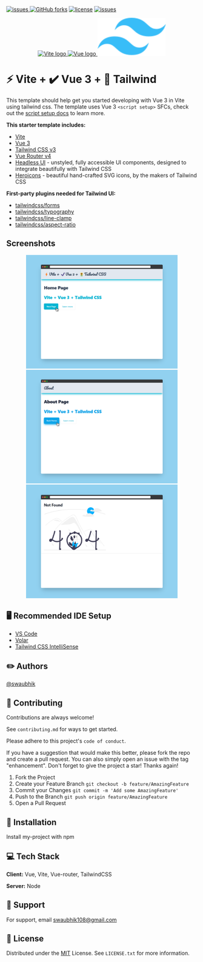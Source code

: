 <!-- [![Contributors][contributors-shield]][contributors-url]
[![Stargazers][stars-shield]][stars-url] -->

<a href="https://github.com/swaubhik/vite-vue3-router4-tailwind-starter/stars"  rel="noopener noreferrer"><img src="https://img.shields.io/github/stars/swaubhik/vite-vue3-router4-tailwind-starter?style=for-the-badge" alt="issues">
</a><a href="https://github.com/swaubhik/vite-vue3-router4-tailwind-starter/fork" rel="noopener noreferrer"><img src="https://img.shields.io/github/forks/swaubhik/vite-vue3-router4-tailwind-starter?style=for-the-badge" alt="GitHub forks"></a>
<a href="https://github.com/swaubhik/vite-vue3-router4-tailwind-starter/blob/master/LICENSE" rel="noopener noreferrer"><img src="https://img.shields.io/apm/l/vim-mode?style=for-the-badge" alt="license"></a>
<a href="https://github.com/swaubhik/vite-vue3-router4-tailwind-starter/blob/master/issues"  rel="noopener noreferrer"><img src="https://img.shields.io/github/issues/swaubhik/vite-vue3-router4-tailwind-starter?style=for-the-badge" alt="issues"></a>

<!--
[![LinkedIn][linkedin-shield]][linkedin-url] -->

<p align="center">
  <a href="https://vitejs.dev" target="_blank" rel="noopener noreferrer">
    <img width="180" height="100" src="https://vitejs.dev/logo.svg" alt="Vite logo">
  </a>
  <a href="https://vuejs.org" target="_blank" rel="noopener noreferrer">
    <img width="100" height="100" src="https://vuejs.org/images/logo.png" alt="Vue logo">
  </a>
  <a href="https://tailwindcss.com/" target="_blank">
    <img src="./.github/tailwind.svg" alt="Tailwind logo" width="180" height="100">
  </a>
</p>

# ⚡ Vite + ✔️ Vue 3 + 🌻 Tailwind

This template should help get you started developing with Vue 3 in Vite using tailwind css. The template uses Vue 3 `<script setup>` SFCs, check out the [script setup docs](https://v3.vuejs.org/api/sfc-script-setup.html#sfc-script-setup) to learn more.

**This starter template includes:**

- [Vite](https://vitejs.dev/guide/)
- [Vue 3](https://vuejs.org/guide/introduction.html)
- [Tailwind CSS v3](https://tailwindcss.com/docs/configuration)
- [Vue Router v4](https://github.com/vuejs/router)
- [Headless UI](https://headlessui.dev/vue/menu) - unstyled, fully accessible UI components, designed to integrate beautifully with Tailwind CSS
- [Heroicons](https://github.com/tailwindlabs/heroicons#vue) - beautiful hand-crafted SVG icons,
  by the makers of Tailwind CSS

**First-party plugins needed for Tailwind UI:**

- [tailwindcss/forms](https://github.com/tailwindlabs/tailwindcss-forms)
- [tailwindcss/typography](https://tailwindcss.com/docs/typography-plugin)
- [tailwindcss/line-clamp](https://github.com/tailwindlabs/tailwindcss-line-clamp)
- [tailwindcss/aspect-ratio](https://github.com/tailwindlabs/tailwindcss-aspect-ratio)

## Screenshots
<p align="center">
<img src="./.github/screenshots/home.png" alt="Home Screenshot" width="400" height="300"><img src="./.github/screenshots/about.png" alt="Home Screenshot" width="400" height="300"><img src="./.github/screenshots/error.png" alt="Home Screenshot" width="400" height="300">
</p>

## 🖥️ Recommended IDE Setup

- [VS Code](https://code.visualstudio.com/)
- [Volar](https://marketplace.visualstudio.com/items?itemName=Vue.volar)
- [Tailwind CSS IntelliSense](https://marketplace.visualstudio.com/items?itemName=bradlc.vscode-tailwindcss)

## ✏️ Authors

[@swaubhik](https://www.github.com/swaubhik)

## 🤝 Contributing

Contributions are always welcome!

See `contributing.md` for ways to get started.

Please adhere to this project's `code of conduct`.

If you have a suggestion that would make this better, please fork the repo and create a pull request. You can also simply open an issue with the tag "enhancement".
Don't forget to give the project a star! Thanks again!

1. Fork the Project
2. Create your Feature Branch `git checkout -b feature/AmazingFeature`
3. Commit your Changes `git commit -m 'Add some AmazingFeature'`
4. Push to the Branch `git push origin feature/AmazingFeature`
5. Open a Pull Request

## 🚀 Installation

Install my-project with npm

<!-- ```bash
  npm install my-project
  cd my-project
``` -->

## 💻 Tech Stack

**Client:** Vue, Vite, Vue-router, TailwindCSS

**Server:** Node

## 🤙 Support

For support, email swaubhik108@gmail.com

## 🚩 License

Distributed under the [MIT](https://github.com/swaubhik/vite-vue3-router4-tailwind-starter/blob/master/LICENSE) License. See `LICENSE.txt` for more information.
